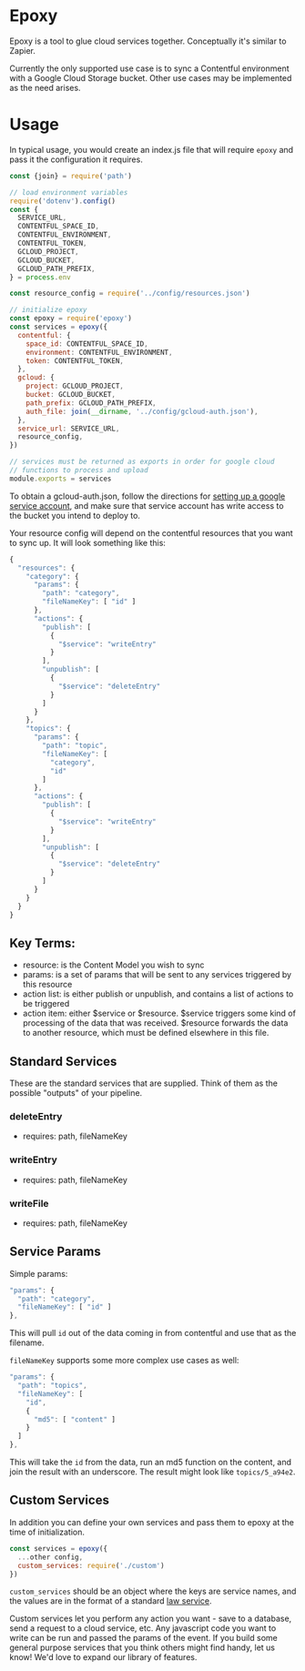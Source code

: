 # Epoxy

Epoxy is a tool to glue cloud services together.  Conceptually it's similar to Zapier.

Currently the only supported use case is to sync a Contentful environment with a Google Cloud Storage bucket.  Other use cases may be implemented as the need arises.

# Usage

In typical usage, you would create an index.js file that will require `epoxy` and pass it the configuration it requires.

```javascript
const {join} = require('path')

// load environment variables
require('dotenv').config()
const {
  SERVICE_URL,
  CONTENTFUL_SPACE_ID,
  CONTENTFUL_ENVIRONMENT,
  CONTENTFUL_TOKEN,
  GCLOUD_PROJECT,
  GCLOUD_BUCKET,
  GCLOUD_PATH_PREFIX,
} = process.env

const resource_config = require('../config/resources.json')

// initialize epoxy
const epoxy = require('epoxy')
const services = epoxy({
  contentful: {
    space_id: CONTENTFUL_SPACE_ID,
    environment: CONTENTFUL_ENVIRONMENT,
    token: CONTENTFUL_TOKEN,
  },
  gcloud: {
    project: GCLOUD_PROJECT,
    bucket: GCLOUD_BUCKET,
    path_prefix: GCLOUD_PATH_PREFIX,
    auth_file: join(__dirname, '../config/gcloud-auth.json'),
  },
  service_url: SERVICE_URL,
  resource_config,
})

// services must be returned as exports in order for google cloud
// functions to process and upload
module.exports = services
```

To obtain a gcloud-auth.json, follow the directions for [setting up a google service account](https://cloud.google.com/iam/docs/creating-managing-service-account-keys), and make sure that service account has write access to the bucket you intend to deploy to.

Your resource config will depend on the contentful resources that you want to sync up.  It will look something like this:

```javascript
{
  "resources": {
    "category": {
      "params": {
        "path": "category",
        "fileNameKey": [ "id" ]
      },
      "actions": {
        "publish": [
          {
            "$service": "writeEntry"
          }
        ],
        "unpublish": [
          {
            "$service": "deleteEntry"
          }
        ]
      }
    },
    "topics": {
      "params": {
        "path": "topic",
        "fileNameKey": [
          "category",
          "id"
        ]
      },
      "actions": {
        "publish": [
          {
            "$service": "writeEntry"
          }
        ],
        "unpublish": [
          {
            "$service": "deleteEntry"
          }
        ]
      }
    }
  }
}
```

## Key Terms:

* resource: is the Content Model you wish to sync
* params: is a set of params that will be sent to any services triggered by this resource
* action list: is either publish or unpublish, and contains a list of actions to be triggered
* action item: either $service or $resource.  $service triggers some kind of processing of the data that was received.  $resource forwards the data to another resource, which must be defined elsewhere in this file.


## Standard Services

These are the standard services that are supplied.  Think of them as the possible "outputs" of your pipeline.

### deleteEntry
* requires: path, fileNameKey
### writeEntry
* requires: path, fileNameKey
### writeFile
* requires: path, fileNameKey

## Service Params

Simple params:

```javascript
"params": {
  "path": "category",
  "fileNameKey": [ "id" ]
},
```

This will pull `id` out of the data coming in from contentful and use that as the filename.

`fileNameKey` supports some more complex use cases as well:

```javascript
"params": {
  "path": "topics",
  "fileNameKey": [
    "id",
    {
      "md5": [ "content" ]
    }
  ]
},
```

This will take the `id` from the data, run an md5 function on the content, and join the result with an underscore.  The result might look like `topics/5_a94e2`.

## Custom Services

In addition you can define your own services and pass them to epoxy at the time of initialization.

```javascript
const services = epoxy({
  ...other config,
  custom_services: require('./custom')
})
```

`custom_services` should be an object where the keys are service names, and the values are in the format of a standard [law service](https://github.com/torchlightsoftware/law).

Custom services let you perform any action you want - save to a database, send a request to a cloud service, etc.  Any javascript code you want to write can be run and passed the params of the event.  If you build some general purpose services that you think others might find handy, let us know!  We'd love to expand our library of features.
